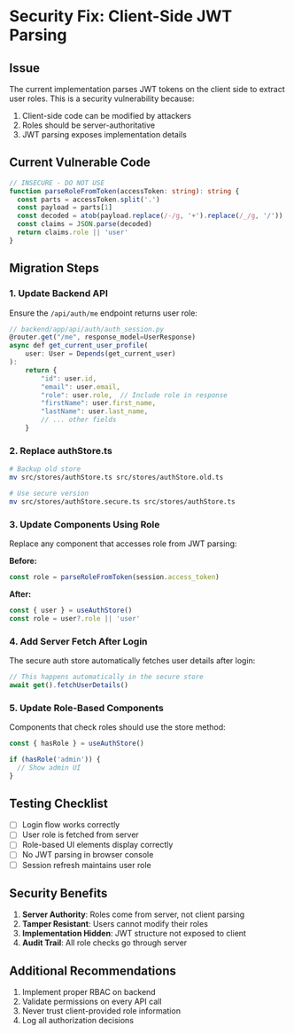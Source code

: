 # Security Fix: Client-Side JWT Parsing

## Issue
The current implementation parses JWT tokens on the client side to extract user roles. This is a security vulnerability because:
1. Client-side code can be modified by attackers
2. Roles should be server-authoritative
3. JWT parsing exposes implementation details

## Current Vulnerable Code
```typescript
// INSECURE - DO NOT USE
function parseRoleFromToken(accessToken: string): string {
  const parts = accessToken.split('.')
  const payload = parts[1]
  const decoded = atob(payload.replace(/-/g, '+').replace(/_/g, '/'))
  const claims = JSON.parse(decoded)
  return claims.role || 'user'
}
```

## Migration Steps

### 1. Update Backend API
Ensure the `/api/auth/me` endpoint returns user role:
```typescript
// backend/app/api/auth/auth_session.py
@router.get("/me", response_model=UserResponse)
async def get_current_user_profile(
    user: User = Depends(get_current_user)
):
    return {
        "id": user.id,
        "email": user.email,
        "role": user.role,  // Include role in response
        "firstName": user.first_name,
        "lastName": user.last_name,
        // ... other fields
    }
```

### 2. Replace authStore.ts
```bash
# Backup old store
mv src/stores/authStore.ts src/stores/authStore.old.ts

# Use secure version
mv src/stores/authStore.secure.ts src/stores/authStore.ts
```

### 3. Update Components Using Role
Replace any component that accesses role from JWT parsing:

**Before:**
```typescript
const role = parseRoleFromToken(session.access_token)
```

**After:**
```typescript
const { user } = useAuthStore()
const role = user?.role || 'user'
```

### 4. Add Server Fetch After Login
The secure auth store automatically fetches user details after login:
```typescript
// This happens automatically in the secure store
await get().fetchUserDetails()
```

### 5. Update Role-Based Components
Components that check roles should use the store method:
```typescript
const { hasRole } = useAuthStore()

if (hasRole('admin')) {
  // Show admin UI
}
```

## Testing Checklist
- [ ] Login flow works correctly
- [ ] User role is fetched from server
- [ ] Role-based UI elements display correctly
- [ ] No JWT parsing in browser console
- [ ] Session refresh maintains user role

## Security Benefits
1. **Server Authority**: Roles come from server, not client parsing
2. **Tamper Resistant**: Users cannot modify their roles
3. **Implementation Hidden**: JWT structure not exposed to client
4. **Audit Trail**: All role checks go through server

## Additional Recommendations
1. Implement proper RBAC on backend
2. Validate permissions on every API call
3. Never trust client-provided role information
4. Log all authorization decisions